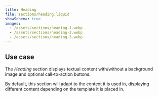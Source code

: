 ```yaml
---
title: Heading
file: sections/heading.liquid
showSchema: true
images:
  - /assets/sections/heading-1.webp
  - /assets/sections/heading-2.webp
  - /assets/sections/heading-3.webp
---
```


## Use case

The *Heading* section displays textual content with/without a background image and optional call-to-action buttons.

By default, this section will adapt to the context it is used in, displaying different content depending on the template it is placed in.
